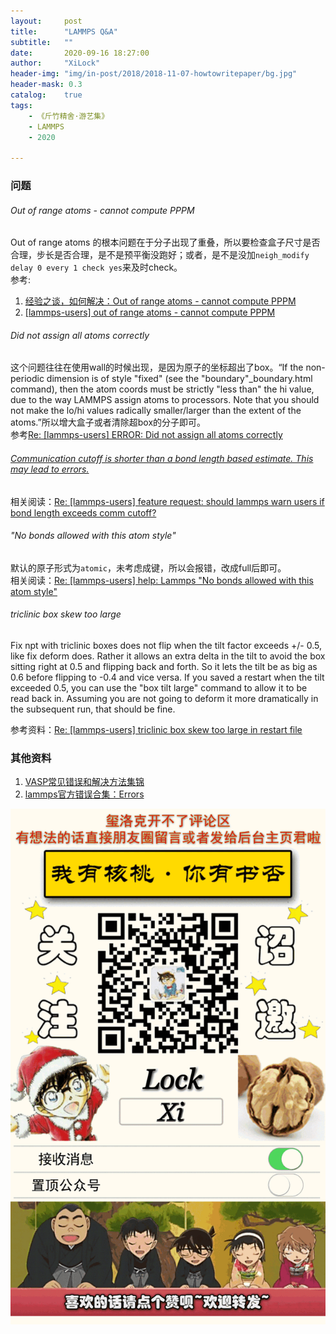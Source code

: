 ```yaml
---
layout:     post
title:      "LAMMPS Q&A"
subtitle:   ""
date:       2020-09-16 18:27:00
author:     "XiLock"
header-img: "img/in-post/2018/2018-11-07-howtowritepaper/bg.jpg"
header-mask: 0.3
catalog:    true
tags:
    - 《斤竹精舍·游艺集》
    - LAMMPS
    - 2020

---
```


### 问题
###### Out of range atoms - cannot compute PPPM 
Out of range atoms 的根本问题在于分子出现了重叠，所以要检查盒子尺寸是否合理，步长是否合理，是不是预平衡没跑好；或者，是不是没加`neigh_modify delay 0 every 1 check yes`来及时check。  
参考:  
1. [经验之谈，如何解决：Out of range atoms - cannot compute PPPM](http://bbs.keinsci.com/thread-13244-1-1.html)
1. [[lammps-users] out of range atoms - cannot compute PPPM](https://lammps.sandia.gov/threads/msg70370.html)


###### Did not assign all atoms correctly

这个问题往往在使用wall的时候出现，是因为原子的坐标超出了box。“If the non-periodic dimension is of style "fixed" (see the "boundary"_boundary.html command), then the atom coords must be strictly "less than" the hi value, due to the way LAMMPS assign atoms to processors.  Note that you should not make the lo/hi values radically smaller/larger than the extent of the atoms.”所以增大盒子或者清除超box的分子即可。  
参考[Re: [lammps-users] ERROR: Did not assign all atoms correctly
](https://lammps.sandia.gov/threads/msg13105.html)

###### [Communication cutoff is shorter than a bond length based estimate. This may lead to errors.](https://lammps.sandia.gov/doc/Errors_warnings.html)

相关阅读：[Re: [lammps-users] feature request: should lammps warn users if bond length exceeds comm cutoff?](https://lammps.sandia.gov/threads/msg76046.html)

###### "No bonds allowed with this atom style"
默认的原子形式为`atomic`，未考虑成键，所以会报错，改成full后即可。  
相关阅读：[Re: [lammps-users] help: Lammps "No bonds allowed with this atom style"](https://lammps.sandia.gov/threads/msg14982.html)

###### triclinic box skew too large
Fix npt with triclinic boxes does not flip when the tilt factor exceeds +/- 0.5, like fix deform does.  Rather it allows an extra delta in the tilt to avoid the box sitting right at 0.5 and flipping back and forth.  So it lets the tilt be as big as 0.6 before flipping to -0.4 and vice versa.  If you saved a restart when the tilt exceeded 0.5, you can use the "box tilt large" command to allow it to be read back in.  Assuming you are not going to deform it more dramatically in the subsequent run, that should be fine.

参考资料：[Re: [lammps-users] triclinic box skew too large in restart file](https://lammps.sandia.gov/threads/msg38662.html)

### 其他资料
1. [VASP常见错误和解决方法集锦](https://mp.weixin.qq.com/s?__biz=MzI2OTQ4OTExOA==&mid=2247485230&idx=1&sn=5efd5ef21df7b72fbc1641632f3f7d4c&chksm=eadec19fdda9488932f33b76f8101a81b37e783ea562f29f8eedb67f2a1271acc103ffcedb31&token=158036499&lang=zh_CN#rd)
1. [lammps官方错误合集：Errors](https://www.afs.enea.it/software/lammps/doc17/html/Section_errors.html)

![](/img/wc-tail.GIF)
